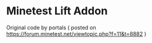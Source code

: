 Minetest Lift Addon
===================

Original code by portals ( posted on https://forum.minetest.net/viewtopic.php?f=11&t=8882 )

